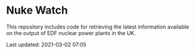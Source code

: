# Nuke Watch

This repository includes code for retrieving the latest information available on the output of EDF nuclear power plants in the UK.

Last updated: 2021-03-02 07:05